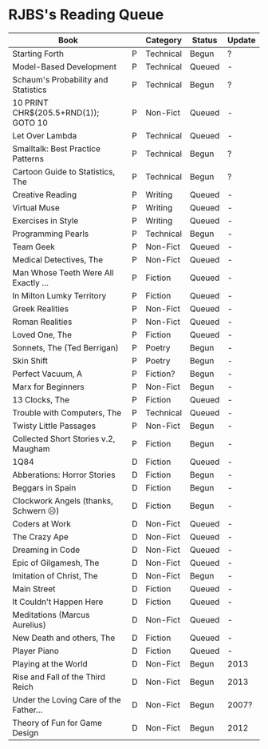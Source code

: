 
# RJBS's Reading Queue

| **Book**                            |   | Category  | Status | Update |
|-------------------------------------|---|-----------|--------|--------|
 Starting Forth                       | P | Technical | Begun  | ?
 Model-Based Development              | P | Technical | Queued | -
 Schaum's Probability and Statistics  | P | Technical | Begun  | ?
 10 PRINT CHR$(205.5+RND(1)); GOTO 10 | P | Non-Fict  | Queued | -
 Let Over Lambda                      | P | Technical | Queued | -
 Smalltalk: Best Practice Patterns    | P | Technical | Begun  | ?
 Cartoon Guide to Statistics, The     | P | Technical | Begun  | ?
 Creative Reading                     | P | Writing   | Queued | -
 Virtual Muse                         | P | Writing   | Queued | -
 Exercises in Style                   | P | Writing   | Queued | -
 Programming Pearls                   | P | Technical | Begun  | -
 Team Geek                            | P | Non-Fict  | Queued | -
 Medical Detectives, The              | P | Non-Fict  | Queued | -
 Man Whose Teeth Were All Exactly …   | P | Fiction   | Queued | -
 In Milton Lumky Territory            | P | Fiction   | Queued | -
 Greek Realities                      | P | Non-Fict  | Queued | -
 Roman Realities                      | P | Non-Fict  | Queued | -
 Loved One, The                       | P | Fiction   | Queued | -
 Sonnets, The (Ted Berrigan)          | P | Poetry    | Begun  | -
 Skin Shift                           | P | Poetry    | Begun  | -
 Perfect Vacuum, A                    | P | Fiction?  | Begun  | -
 Marx for Beginners                   | P | Non-Fict  | Begun  | -
 13 Clocks, The                       | P | Fiction   | Queued | -
 Trouble with Computers, The          | P | Technical | Queued | -
 Twisty Little Passages               | P | Non-Fict  | Begun  | -
 Collected Short Stories v.2, Maugham | P | Fiction   | Begun  | -
 1Q84                                 | D | Fiction   | Queued | -
 Abberations: Horror Stories          | D | Fiction   | Begun  | -
 Beggars in Spain                     | D | Fiction   | Begun  | -
 Clockwork Angels (thanks, Schwern ☹) | D | Fiction   | Begun  | -
 Coders at Work                       | D | Non-Fict  | Queued | -
 The Crazy Ape                        | D | Non-Fict  | Queued | -
 Dreaming in Code                     | D | Non-Fict  | Queued | -
 Epic of Gilgamesh, The               | D | Non-Fict  | Queued | -
 Imitation of Christ, The             | D | Non-Fict  | Begun  | -
 Main Street                          | D | Fiction   | Queued | -
 It Couldn't Happen Here              | D | Fiction   | Queued | -
 Meditations (Marcus Aurelius)        | D | Non-Fict  | Queued | -
 New Death and others, The            | D | Fiction   | Queued | -
 Player Piano                         | D | Fiction   | Queued | -
 Playing at the World                 | D | Non-Fict  | Begun  | 2013
 Rise and Fall of the Third Reich     | D | Non-Fict  | Begun  | 2013
 Under the Loving Care of the Father… | D | Non-Fict  | Begun  | 2007?
 Theory of Fun for Game Design        | D | Non-Fict  | Begun  | 2012
